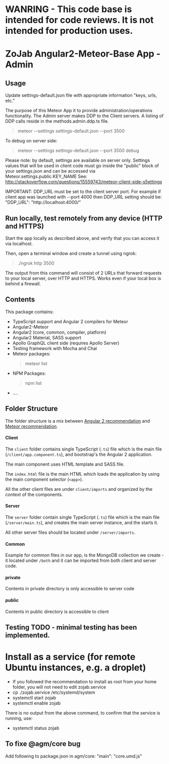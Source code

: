 # WANRING - This code base is intended for code reviews. It is not intended for production uses.

# ZoJab Angular2-Meteor-Base App - Admin

## Usage

Update settings-default.json file with appropriate information "keys, urls, etc."

The purpose of this Meteor App it to provide administration/operations functionality.
The Admin server makes DDP to the Client servers.  A listing of DDP calls reside in the methods.admin.ddp.ts file.

> meteor --settings settings-default.json --port 3500

To debug on server side:

> meteor --settings settings-default.json --port 3500 debug

Please note: by default, settings are available on server only. Settings values that will be used in client code must go inside the "public" block of your settings.json and can be accessed via Meteor.settings.public.KEY_NAME
See: http://stackoverflow.com/questions/15559743/meteor-client-side-s5ettings

IMPORTANT: DDP_URL must be set to the client server port.  For example if client app was launched with --port 4000 then DDP_URL setting should be:
"DDP_URL":  "http://localhost:4000/"


## Run locally, test remotely from any device (HTTP and HTTPS)

Start the app locally as described above, and verify that you can access it via localhost.

Then, open a terminal window and create a tunnel using ngrok:

> ./ngrok http 3500

The output from this command will consist of 2 URLs that forward requests to your local server, over HTTP and HTTPS. Works even if your local box is behind a firewall.


## Contents

This package contains:

- TypeScript support and Angular 2 compilers for Meteor
- Angular2-Meteor
- Angular2 (core, common, compiler, platform)
- Angular2 Material, SASS support
- Apollo GraphQL client side (requires Apollo Server)
- Testing framework with Mocha and Chai
- Meteor packages:  
    >  meteor list   
- NPM Packages:  
    > npm list
- ....

## Folder Structure

The folder structure is a mix between [Angular 2 recommendation](https://johnpapa.net/angular-2-styles/) and [Meteor recommendation](https://guide.meteor.com/structure.html).


#### Client

The `client` folder contains single TypeScript (`.ts`) file which is the main file (`/client/app.component.ts`), and bootstrap's the Angular 2 application.

The main component uses HTML template and SASS file.

The `index.html` file is the main HTML which loads the application by using the main component selector (`<app>`).

All the other client files are under `client/imports` and organized by the context of the components.


#### Server

The `server` folder contain single TypeScript (`.ts`) file which is the main file (`/server/main.ts`), and creates the main server instance, and the starts it.

All other server files should be located under `/server/imports`.

#### Common 

Example for common files in our app, is the MongoDB collection we create - it located under `/both` and it can be imported from both client and server code.

#### private

Contents in private directory is only accessible to server code

#### public

Contents in public directory is accessible to client 

## Testing TODO - minimal testing has been implemented.

# Install as a service (for remote Ubuntu instances, e.g. a droplet)
- If you followed the recommendation to install as root from your home folder, you will not need to edit zojab.service
- cp ./zojab.service /etc/systemd/system
- systemctl start zojab
- systemctl enable zojab

There is no output from the above command, to confirm that the service is running, use: 
- systemctl status zojab


## To fixe @agm/core bug
Add following to package.json in agm/core:
"main": "core.umd.js"
  